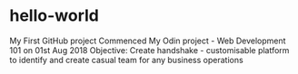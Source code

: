 # hello-world
My First GitHub project
Commenced My Odin project - Web Development 101 on 01st Aug 2018
Objective: Create handshake - customisable platform to identify and create casual team for any business operations
